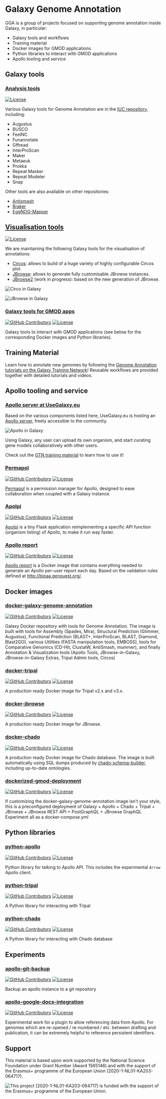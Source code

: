 <style type="text/css">
header h1 {
	display:none;
}
</style>
<script>
((window.gitter = {}).chat = {}).options = {
    room: 'galaxy-genome-annotation/Lobby'
};
</script>
<script src="https://sidecar.gitter.im/dist/sidecar.v1.js" async defer></script>

# Galaxy Genome Annotation

GGA is a group of projects focused on supporting genome annotation inside Galaxy, in particular:

- Galaxy tools and workflows
- Training material
- Docker images for GMOD applications
- Python libraries to interact with GMOD applications
- Apollo tooling and service

## Galaxy tools

### [Analysis tools](https://github.com/galaxyproject/tools-iuc)

[![License](https://img.shields.io/github/license/galaxy-genome-annotation/galaxy-tools.svg)](https://github.com/galaxyproject/tools-iuc/blob/master/LICENSE)

Various Galaxy tools for Genome Annotation are in the [IUC repository](https://github.com/galaxyproject/tools-iuc), including:

- Augustus
- BUSCO
- FeelNC
- Funannotate
- Gffread
- InterProScan
- Maker
- Metaeuk
- Prokka
- Repeat Masker
- Repeat Modeler
- Snap

Other tools are also available on other repositories:

- [Antismash](https://github.com/bgruening/galaxytools/tree/master/tools/antismash)
- [Braker](https://github.com/genouest/galaxy-tools/tree/master/tools/braker)
- [EggNOG-Mapper](https://github.com/galaxyproteomics/tools-galaxyp/tree/master/tools/eggnog_mapper)

## [Visualisation tools](https://github.com/galaxyproject/tools-iuc)

[![License](https://img.shields.io/github/license/galaxy-genome-annotation/galaxy-tools.svg)](https://github.com/galaxyproject/tools-iuc/blob/master/LICENSE)

We are maintaining the following Galaxy tools for the visualisation of annotations:

- [Circos](https://github.com/galaxyproject/tools-iuc/tree/master/tools/circos): allows to build of a huge variety of highly configurable Circos plot.
- [JBrowse](https://github.com/galaxyproject/tools-iuc/tree/master/tools/jbrowse): allows to generate fully customisable JBrowse instances.
- [JBrowse2](https://github.com/galaxyproject/tools-iuc/pull/3997) (work in progress): based on the new generation of JBrowse.

![Circo in Galaxy](circos-sample-panel.png)

![JBrowse in Galaxy](jbrowse.png)

### [Galaxy tools for GMOD apps](https://github.com/galaxy-genome-annotation/galaxy-tools)

[![GitHub Contributors](https://img.shields.io/github/contributors/galaxy-genome-annotation/galaxy-tools.svg)](https://github.com/galaxy-genome-annotation/galaxy-tools/graphs/contributors)
[![License](https://img.shields.io/github/license/galaxy-genome-annotation/galaxy-tools.svg)](https://github.com/galaxy-genome-annotation/galaxy-tools/blob/master/LICENSE)

Galaxy tools to interact with GMOD applications (see below for the corresponding Docker images and Python libraries).

## Training Material

Learn how to annotate new genomes by following the [Genome Annotation tutorials on the Galaxy Training Network](https://training.galaxyproject.org/training-material/topics/genome-annotation/)! Reusable workflows are provided together with detailed tutorials and videos.

## Apollo tooling and service

### [Apollo server at UseGalaxy.eu](https://usegalaxy.eu/apollo/)

Based on the various components listed here, UseGalaxy.eu is hosting an [Apollo server](https://usegalaxy.eu/apollo/), freely accessible to the community.

![Apollo in Galaxy](apollo.png)

Using Galaxy, any user can upload its own organism, and start curating gene models collaboratively with other users.

Check out the [GTN training material](https://training.galaxyproject.org/training-material/topics/genome-annotation/tutorials/apollo/tutorial.html) to learn how to use it!

### [Permapol](https://github.com/genouest/permapol/)

[![GitHub Contributors](https://img.shields.io/github/contributors/genouest/permapol.svg)](https://github.com/genouest/permapol/graphs/contributors)
[![License](https://img.shields.io/github/license/genouest/permapol.svg)](https://github.com/genouest/permapol/blob/master/LICENSE)

[Permapol](https://github.com/genouest/permapol/) is a permission manager for Apollo, designed to ease collaboration when coupled with a Galaxy instance.

### [Apolpi](https://github.com/galaxy-genome-annotation/apolpi/)

[![GitHub Contributors](https://img.shields.io/github/contributors/galaxy-genome-annotation/apolpi.svg)](https://github.com/galaxy-genome-annotation/apolpi/graphs/contributors)
[![License](https://img.shields.io/github/license/galaxy-genome-annotation/apolpi.svg)](https://github.com/galaxy-genome-annotation/apolpi/blob/master/LICENSE)

[Apolpi](https://github.com/galaxy-genome-annotation/apolpi/) is a tiny Flask application reimplementing a specific API function (organism listing) of Apollo, to make it run way faster.

### [Apollo report](https://github.com/abretaud/docker-apollo-report)

[![GitHub Contributors](https://img.shields.io/github/contributors/galaxy-genome-annotation/apolpi.svg)](https://github.com/abretaud/docker-apollo-report/graphs/contributors)
[![License](https://img.shields.io/github/license/galaxy-genome-annotation/apolpi.svg)](https://github.com/abretaud/docker-apollo-report/blob/master/LICENSE)

[Apollo report](https://github.com/abretaud/docker-apollo-report/) is a Docker image that contains everything needed to generate an Apollo per-user report each day. Based on the validation rules defined at http://bipaa.genouest.org/.

## Docker images

### [docker-galaxy-genome-annotation](https://github.com/galaxy-genome-annotation/docker-galaxy-genome-annotation)

[![GitHub Contributors](https://img.shields.io/github/contributors/galaxy-genome-annotation/docker-galaxy-genome-annotation.svg)](https://github.com/galaxy-genome-annotation/docker-galaxy-genome-annotation/graphs/contributors)
[![License](https://img.shields.io/github/license/galaxy-genome-annotation/docker-galaxy-genome-annotation.svg)](https://github.com/galaxy-genome-annotation/docker-galaxy-genome-annotation/blob/master/LICENSE)

Galaxy Docker repository with tools for Genome Annotation. The image is built with tools for Assembly (Spades, Mira), Structural Prediction (Glimmer, Augustus), Functional Prediction (BLAST+, InterProScan, BLAST, Diamond, Blast2GO), various Utilities (FASTA manipulation tools, EMBOSS), tools for Comparative Genomics (CD-Hit, ClustalW, AntiSmash, mummer), and finally Annotation & Visualization tools (Apollo Tools, JBrowse-in-Galaxy, JBrowse-in-Galaxy Extras, Tripal Admin tools, Circos)

### [docker-tripal](https://github.com/galaxy-genome-annotation/docker-tripal)

[![GitHub Contributors](https://img.shields.io/github/contributors/galaxy-genome-annotation/docker-tripal.svg)](https://github.com/galaxy-genome-annotation/docker-tripal/graphs/contributors)
[![License](https://img.shields.io/github/license/galaxy-genome-annotation/docker-tripal.svg)](https://github.com/galaxy-genome-annotation/docker-tripal/blob/master/LICENSE)

A production ready Docker image for Tripal v2.x and v3.x.

### [docker-jbrowse](https://github.com/galaxy-genome-annotation/docker-jbrowse)

[![GitHub Contributors](https://img.shields.io/github/contributors/galaxy-genome-annotation/docker-jbrowse.svg)](https://github.com/galaxy-genome-annotation/docker-jbrowse/graphs/contributors)
[![License](https://img.shields.io/github/license/galaxy-genome-annotation/docker-jbrowse.svg)](https://github.com/galaxy-genome-annotation/docker-jbrowse/blob/master/LICENSE)

A production ready Docker image for JBrowse.

### [docker-chado](https://github.com/galaxy-genome-annotation/docker-chado)

[![GitHub Contributors](https://img.shields.io/github/contributors/galaxy-genome-annotation/docker-chado.svg)](https://github.com/galaxy-genome-annotation/docker-chado/graphs/contributors)
[![License](https://img.shields.io/github/license/galaxy-genome-annotation/docker-chado.svg)](https://github.com/galaxy-genome-annotation/docker-chado/blob/master/LICENSE)

A production ready Docker image for Chado database. The image is built automatically using SQL dumps produced by [chado-schema-builder](https://github.com/erasche/chado-schema-builder/), including up-to-date ontologies.

### [dockerized-gmod-deployment](https://github.com/galaxy-genome-annotation/dockerized-gmod-deployment)

[![GitHub Contributors](https://img.shields.io/github/contributors/galaxy-genome-annotation/dockerized-gmod-deployment.svg)](https://github.com/galaxy-genome-annotation/dockerized-gmod-deployment/graphs/contributors)
[![License](https://img.shields.io/github/license/galaxy-genome-annotation/dockerized-gmod-deployment.svg)](https://github.com/galaxy-genome-annotation/dockerized-gmod-deployment/blob/master/LICENSE)

If customizing the docker-galaxy-genome-annotation image isn't your style, this is a preconfigured deployment of Galaxy + Apollo + Chado + Tripal + JBrowse + JBrowse REST API + PostGraphQL + JBrowse GraphQL Experiment all as a docker-compose.yml

## Python libraries

### [python-apollo](https://github.com/galaxy-genome-annotation/python-apollo)

[![GitHub Contributors](https://img.shields.io/github/contributors/galaxy-genome-annotation/python-apollo.svg)](https://github.com/galaxy-genome-annotation/python-apollo/graphs/contributors)
[![License](https://img.shields.io/github/license/galaxy-genome-annotation/python-apollo.svg)](https://github.com/galaxy-genome-annotation/python-apollo/blob/master/LICENSE)

Python library for talking to Apollo API. This includes the experimental `Arrow` Apollo client.

### [python-tripal](https://github.com/galaxy-genome-annotation/python-tripal)

[![GitHub Contributors](https://img.shields.io/github/contributors/galaxy-genome-annotation/python-tripal.svg)](https://github.com/galaxy-genome-annotation/python-tripal/graphs/contributors)
[![License](https://img.shields.io/github/license/galaxy-genome-annotation/python-tripal.svg)](https://github.com/galaxy-genome-annotation/python-tripal/blob/master/LICENSE)

A Python library for interacting with Tripal

### [python-chado](https://github.com/galaxy-genome-annotation/python-chado)

[![GitHub Contributors](https://img.shields.io/github/contributors/galaxy-genome-annotation/python-chado.svg)](https://github.com/galaxy-genome-annotation/python-chado/graphs/contributors)
[![License](https://img.shields.io/github/license/galaxy-genome-annotation/python-chado.svg)](https://github.com/galaxy-genome-annotation/python-chado/blob/master/LICENSE)

A Python library for interacting with Chado database

## Experiments

### [apollo-git-backup](https://github.com/galaxy-genome-annotation/apollo-git-backup)

[![GitHub Contributors](https://img.shields.io/github/contributors/galaxy-genome-annotation/apollo-git-backup.svg)](https://github.com/galaxy-genome-annotation/apollo-git-backup/graphs/contributors)
[![License](https://img.shields.io/github/license/galaxy-genome-annotation/apollo-git-backup.svg)](https://github.com/galaxy-genome-annotation/apollo-git-backup/blob/master/LICENSE)

Backup an apollo instance to a git repository

### [apollo-google-docs-integration](https://github.com/galaxy-genome-annotation/apollo-google-docs-integration)

[![GitHub Contributors](https://img.shields.io/github/contributors/galaxy-genome-annotation/apollo-google-docs-integration.svg)](https://github.com/galaxy-genome-annotation/apollo-google-docs-integration/graphs/contributors)
[![License](https://img.shields.io/github/license/galaxy-genome-annotation/apollo-google-docs-integration.svg)](https://github.com/galaxy-genome-annotation/apollo-google-docs-integration/blob/master/LICENSE)

Experimental work for a plugin to allow referencing data from Apollo. For genomes which are re-opened / re-numbered / etc. between drafting and publication, it can be extremely helpful to reference persistent identifiers.


## Support

This material is based upon work supported by the National Science Foundation under Grant Number (Award 1565146) and with the support of the Erasmus+ programme of the European Union (2020-1-NL01-KA203-064717).

![This project (2020-1-NL01-KA203-064717) is funded with the support of the Erasmus+ programme of the European Union.](logosbeneficaireserasmusright_en.jpg)
